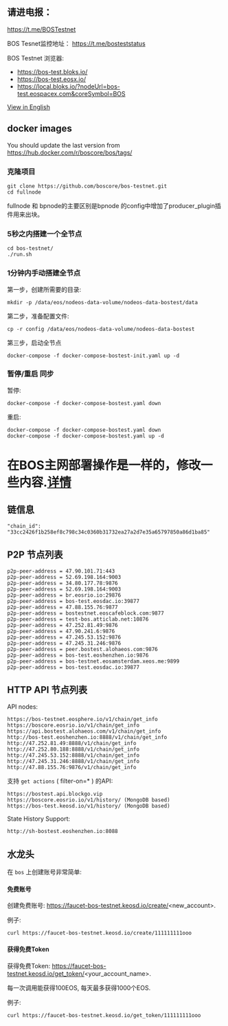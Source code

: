 ## 请进电报：
https://t.me/BOSTestnet

BOS Tesnet监控地址：
https://t.me/bosteststatus 

BOS Testnet 浏览器:
- https://bos-test.bloks.io/
- https://bos-test.eosx.io/
- https://local.bloks.io/?nodeUrl=bos-test.eospacex.com&coreSymbol=BOS
  

[View in English](README.md)

## docker images 
You should update the last version from https://hub.docker.com/r/boscore/bos/tags/

### 克隆项目

```
git clone https://github.com/boscore/bos-testnet.git
cd fullnode
```
fullnode 和 bpnode的主要区别是bpnode 的config中增加了producer_plugin插件用来出块。
### 5秒之内搭建一个全节点

```
cd bos-testnet/
./run.sh
```

### 1分钟内手动搭建全节点

第一步，创建所需要的目录:

```
mkdir -p /data/eos/nodeos-data-volume/nodeos-data-bostest/data
```

第二步，准备配置文件:

```
cp -r config /data/eos/nodeos-data-volume/nodeos-data-bostest
```

第三步，启动全节点

```
docker-compose -f docker-compose-bostest-init.yaml up -d
```

### 暂停/重启 同步

暂停:

```
docker-compose -f docker-compose-bostest.yaml down
```

重启:

```
docker-compose -f docker-compose-bostest.yaml down
docker-compose -f docker-compose-bostest.yaml up -d
```

# 在BOS主网部署操作是一样的，修改一些内容.[详情](https://github.com/boscore/bos-testnet/blob/master/deploy-mainnetbp.md)

## 链信息

```
"chain_id": "33cc2426f1b258ef8c798c34c0360b31732ea27a2d7e35a65797850a86d1ba85"

```

## P2P 节点列表

```
p2p-peer-address = 47.90.101.71:443
p2p-peer-address = 52.69.198.164:9003
p2p-peer-address = 34.80.177.78:9876
p2p-peer-address = 52.69.198.164:9003
p2p-peer-address = br.eosrio.io:29876
p2p-peer-address = bos-test.eosdac.io:39877
p2p-peer-address = 47.88.155.76:9877
p2p-peer-address = bostestnet.eoscafeblock.com:9877
p2p-peer-address = test-bos.atticlab.net:10876
p2p-peer-address = 47.252.81.49:9876
p2p-peer-address = 47.90.241.6:9876
p2p-peer-address = 47.245.53.152:9876
p2p-peer-address = 47.245.31.246:9876
p2p-peer-address = peer.bostest.alohaeos.com:9876
p2p-peer-address = bos-test.eoshenzhen.io:9876
p2p-peer-address = bos-testnet.eosamsterdam.xeos.me:9899
p2p-peer-address = bos-test.eosdac.io:39877
```


## HTTP API 节点列表

API nodes:
```
https://bos-testnet.eosphere.io/v1/chain/get_info
https://boscore.eosrio.io/v1/chain/get_info
https://api.bostest.alohaeos.com/v1/chain/get_info
http://bos-test.eoshenzhen.io:8888/v1/chain/get_info
http://47.252.81.49:8888/v1/chain/get_info
http://47.252.80.188:8888/v1/chain/get_info
http://47.245.53.152:8888/v1/chain/get_info
http://47.245.31.246:8888/v1/chain/get_info
http://47.88.155.76:9876/v1/chain/get_info
```

支持 `get actions` ( filter-on=* ) 的API:
```
https://bostest.api.blockgo.vip
https://boscore.eosrio.io/v1/history/ (MongoDB based)
https://bos-test.keosd.io/v1/history/ (MongoDB based)
```

State History Support:

```
http://sh-bostest.eoshenzhen.io:8088
```



## 水龙头

在 `bos` 上创建账号非常简单:

#### 免费账号
创建免费账号: https://faucet-bos-testnet.keosd.io/create/<new_account>.

例子:
```
curl https://faucet-bos-testnet.keosd.io/create/111111111ooo
```

#### 获得免费Token
获得免费Token: https://faucet-bos-testnet.keosd.io/get_token/<your_account_name>. 

每一次调用能获得100EOS, 每天最多获得1000个EOS.

例子:
``` 
curl https://faucet-bos-testnet.keosd.io/get_token/111111111ooo
```






